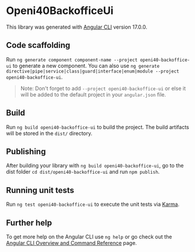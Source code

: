 # Openi40BackofficeUi

This library was generated with [Angular CLI](https://github.com/angular/angular-cli) version 17.0.0.

## Code scaffolding

Run `ng generate component component-name --project openi40-backoffice-ui` to generate a new component. You can also use `ng generate directive|pipe|service|class|guard|interface|enum|module --project openi40-backoffice-ui`.
> Note: Don't forget to add `--project openi40-backoffice-ui` or else it will be added to the default project in your `angular.json` file. 

## Build

Run `ng build openi40-backoffice-ui` to build the project. The build artifacts will be stored in the `dist/` directory.

## Publishing

After building your library with `ng build openi40-backoffice-ui`, go to the dist folder `cd dist/openi40-backoffice-ui` and run `npm publish`.

## Running unit tests

Run `ng test openi40-backoffice-ui` to execute the unit tests via [Karma](https://karma-runner.github.io).

## Further help

To get more help on the Angular CLI use `ng help` or go check out the [Angular CLI Overview and Command Reference](https://angular.io/cli) page.
